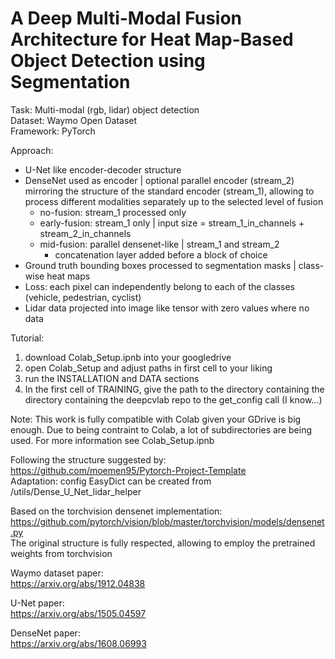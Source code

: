 # A Deep Multi-Modal Fusion Architecture for Heat Map-Based Object Detection using Segmentation

Task:       Multi-modal (rgb, lidar) object detection  
Dataset:    Waymo Open Dataset   
Framework:  PyTorch

Approach:  
* U-Net like encoder-decoder structure  
* DenseNet used as encoder | optional parallel encoder (stream_2) mirroring the structure of the standard encoder (stream_1), allowing to process different modalities separately up to the selected level of fusion
  * no-fusion: stream_1 processed only 
  * early-fusion: stream_1 only | input size = stream_1_in_channels + stream_2_in_channels
  * mid-fusion: parallel densenet-like | stream_1 and stream_2 
    * concatenation layer added before a block of choice 
* Ground truth bounding boxes processed to segmentation masks | class-wise heat maps
* Loss: each pixel can independently belong to each of the classes (vehicle, pedestrian, cyclist)
* Lidar data projected into image like tensor with zero values where no data  

Tutorial:
1. download Colab_Setup.ipnb into your googledrive
2. open Colab_Setup and adjust paths in first cell to your liking
3. run the INSTALLATION and DATA sections
4. In the first cell of TRAINING, give the path to the directory containing the directory containing the deepcvlab repo to the get_config call (I know...)

Note:
This work is fully compatible with Colab given your GDrive is big enough. Due to being contraint to Colab, a lot of subdirectories are being used. For more information see Colab_Setup.ipnb

Following the structure suggested by:   
https://github.com/moemen95/Pytorch-Project-Template  
Adaptation: config EasyDict can be created from /utils/Dense_U_Net_lidar_helper  

Based on the torchvision densenet implementation:  
https://github.com/pytorch/vision/blob/master/torchvision/models/densenet.py  
The original structure is fully respected, allowing to employ the pretrained weights from torchvision  

Waymo dataset paper:  
https://arxiv.org/abs/1912.04838

U-Net paper:  
https://arxiv.org/abs/1505.04597

DenseNet paper:  
https://arxiv.org/abs/1608.06993



